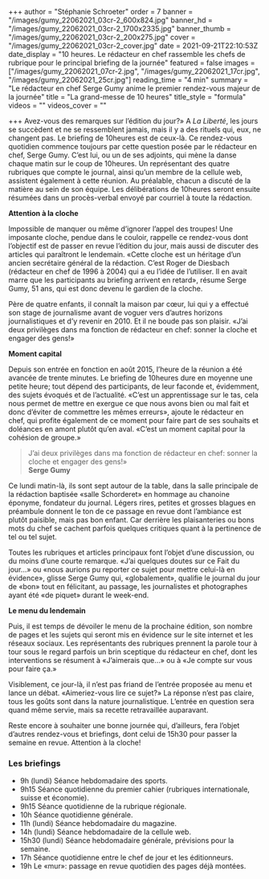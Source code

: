 +++
author = "Stéphanie Schroeter"
order = 7
banner = "/images/gumy_22062021_03cr-2_600x824.jpg"
banner_hd = "/images/gumy_22062021_03cr-2_1700x2335.jpg"
banner_thumb = "/images/gumy_22062021_03cr-2_200x275.jpg"
cover = "/images/gumy_22062021_03cr-2_cover.jpg"
date = 2021-09-21T22:10:53Z
date_display = "10 heures. Le rédacteur en chef rassemble les chefs de rubrique pour le principal briefing de la journée"
featured = false
images = ["/images/gumy_22062021_07cr-2.jpg", "/images/gumy_22062021_17cr.jpg", "/images/gumy_22062021_25cr.jpg"]
reading_time = "4 min"
summary = "Le rédacteur en chef Serge Gumy anime le premier rendez-vous majeur de la journée"
title = "La grand-messe de 10 heures"
title_style = "formula"
videos = ""
videos_cover = ""

+++
Avez-vous des remarques sur l’édition du jour?» A _La Liberté_, les jours se succèdent et ne se ressemblent jamais, mais il y a des rituels qui, eux, ne changent pas. Le briefing de 10heures est de ceux-là. Ce rendez-vous quotidien commence toujours par cette question posée par le rédacteur en chef, Serge Gumy. C’est lui, ou un de ses adjoints, qui mène la danse chaque matin sur le coup de 10heures. Un représentant des quatre rubriques que compte le journal, ainsi qu’un membre de la cellule web, assistent également à cette réunion. Au préalable, chacun a discuté de la matière au sein de son équipe. Les délibérations de 10heures seront ensuite résumées dans un procès-verbal envoyé par courriel à toute la rédaction.

**Attention à la cloche**

Impossible de manquer ou même d’ignorer l’appel des troupes! Une imposante cloche, pendue dans le couloir, rappelle ce rendez-vous dont l’objectif est de passer en revue l’édition du jour, mais aussi de discuter des articles qui paraîtront le lendemain. «Cette cloche est un héritage d’un ancien secrétaire général de la rédaction. C’est Roger de Diesbach (rédacteur en chef de 1996 à 2004) qui a eu l’idée de l’utiliser. Il en avait marre que les participants au briefing arrivent en retard», résume Serge Gumy, 51 ans, qui est donc devenu le gardien de la cloche.

Père de quatre enfants, il connaît la maison par cœur, lui qui y a effectué son stage de journalisme avant de voguer vers d’autres horizons journalistiques et d’y revenir en 2010. Et il ne boude pas son plaisir. «J’ai deux privilèges dans ma fonction de rédacteur en chef: sonner la cloche et engager des gens!»

**Moment capital**

Depuis son entrée en fonction en août 2015, l’heure de la réunion a été avancée de trente minutes. Le briefing de 10heures dure en moyenne une petite heure; tout dépend des participants, de leur faconde et, évidemment, des sujets évoqués et de l’actualité. «C’est un apprentissage sur le tas, cela nous permet de mettre en exergue ce que nous avons bien ou mal fait et donc d’éviter de commettre les mêmes erreurs», ajoute le rédacteur en chef, qui profite également de ce moment pour faire part de ses souhaits et doléances en amont plutôt qu’en aval. «C’est un moment capital pour la cohésion de groupe.»

> J’ai deux privilèges dans ma fonction de rédacteur en chef: sonner la cloche et engager des gens!»  
> **Serge Gumy**

Ce lundi matin-là, ils sont sept autour de la table, dans la salle principale de la rédaction baptisée «salle Schorderet» en hommage au chanoine éponyme, fondateur du journal. Légers rires, petites et grosses blagues en préambule donnent le ton de ce passage en revue dont l’ambiance est plutôt paisible, mais pas bon enfant. Car derrière les plaisanteries ou bons mots du chef se cachent parfois quelques critiques quant à la pertinence de tel ou tel sujet.

Toutes les rubriques et articles principaux font l’objet d’une discussion, ou du moins d’une courte remarque. «J’ai quelques doutes sur ce Fait du jour…» ou «nous aurions pu reporter ce sujet pour mettre celui-là en évidence», glisse Serge Gumy qui, «globalement», qualifie le journal du jour de «bon» tout en félicitant, au passage, les journalistes et photographes ayant été «de piquet» durant le week-end.

**Le menu du lendemain**

Puis, il est temps de dévoiler le menu de la prochaine édition, son nombre de pages et les sujets qui seront mis en évidence sur le site internet et les réseaux sociaux. Les représentants des rubriques prennent la parole tour à tour sous le regard parfois un brin sceptique du rédacteur en chef, dont les interventions se résument à «J’aimerais que…» ou à «Je compte sur vous pour faire ça.»

Visiblement, ce jour-là, il n’est pas friand de l’entrée proposée au menu et lance un débat. «Aimeriez-vous lire ce sujet?» La réponse n’est pas claire, tous les goûts sont dans la nature journalistique. L’entrée en question sera quand même servie, mais sa recette retravaillée auparavant.

Reste encore à souhaiter une bonne journée qui, d’ailleurs, fera l’objet d’autres rendez-vous et briefings, dont celui de 15h30 pour passer la semaine en revue. Attention à la cloche!

### Les briefings

* 9h (lundi) Séance hebdomadaire des sports.
* 9h15 Séance quotidienne  du premier cahier (rubriques internationale, suisse et économie).
* 9h15 Séance quotidienne de la rubrique régionale.
* 10h Séance quotidienne générale.
* 11h (lundi) Séance hebdomadaire du magazine.
* 14h (lundi) Séance hebdomadaire de la cellule web.
* 15h30 (lundi) Séance hebdomadaire générale, prévisions pour la semaine.
* 17h Séance quotidienne entre le chef de jour et les éditionneurs.
* 19h Le «mur»: passage en revue quotidien des pages déjà montées.
